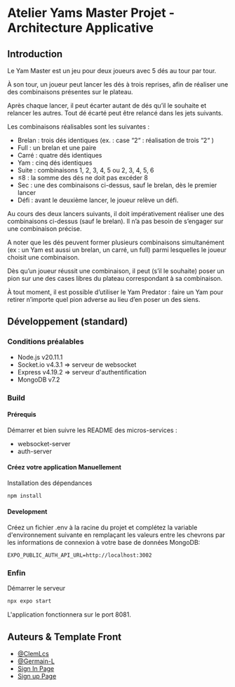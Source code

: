 
# Atelier Yams Master Projet - Architecture Applicative

## Introduction

Le Yam Master est un jeu pour deux joueurs avec 5 dés au tour par tour.

À son tour, un joueur peut lancer les dés à trois reprises, afin de réaliser une des combinaisons présentes sur le plateau.

Après chaque lancer, il peut écarter autant de dés qu’il le souhaite et relancer les autres. Tout dé écarté peut être relancé dans les jets suivants.

Les combinaisons réalisables sont les suivantes :
-  Brelan : trois dés identiques (ex. : case “2“ : réalisation de trois “2“ )
-  Full : un brelan et une paire
-  Carré : quatre dés identiques
-  Yam : cinq dés identiques
-  Suite : combinaisons 1, 2, 3, 4, 5 ou 2, 3, 4, 5, 6
-  ≤8 : la somme des dés ne doit pas excéder 8
-  Sec : une des combinaisons ci-dessus, sauf le brelan, dès le premier lancer
-  Défi : avant le deuxième lancer, le joueur relève un défi.

Au cours des deux lancers suivants, il doit impérativement réaliser une des combinaisons ci-dessus (sauf le brelan). Il n’a pas besoin de s’engager sur une combinaison précise.

A noter que les dés peuvent former plusieurs combinaisons simultanément (ex : un Yam est aussi un brelan, un carré, un full) parmi lesquelles le joueur choisit une combinaison.

Dès qu’un joueur réussit une combinaison, il peut (s’il le souhaite) poser un pion sur une des cases libres du plateau correspondant à sa combinaison.

À tout moment, il est possible d’utiliser le Yam Predator : faire un Yam pour retirer n’importe quel pion adverse au lieu d’en poser un des siens.


## Développement (standard)

### **Conditions préalables**

-   Node.js v20.11.1
-   Socket.io v4.3.1 => serveur de websocket 
-   Express v4.19.2 => serveur d'authentification
-   MongoDB v7.2

### Build
#### Prérequis

Démarrer et bien suivre les README des micros-services : 
- websocket-server
- auth-server

#### Créez votre application Manuellement

Installation des dépendances

```bash
npm install
```

#### Development

Créez un fichier .env à la racine du projet et complétez la variable d'environnement suivante en remplaçant les valeurs entre les chevrons par les informations de connexion à votre base de données MongoDB:

```dotenv
EXPO_PUBLIC_AUTH_API_URL=http://localhost:3002
```

### Enfin

Démarrer le serveur

```bash
npx expo start
```

L'application fonctionnera sur le port 8081.

## Auteurs & Template Front
- [@ClemLcs](https://github.com/ClemLcs)
- [@Germain-L](https://github.com/Germain-L)
- [Sign In Page](https://github.com/mui/material-ui/blob/v5.15.16/docs/data/material/getting-started/templates/sign-in-side/SignInSide.js)
- [Sign up Page](https://github.com/mui/material-ui/tree/v5.15.16/docs/data/material/getting-started/templates/sign-up)